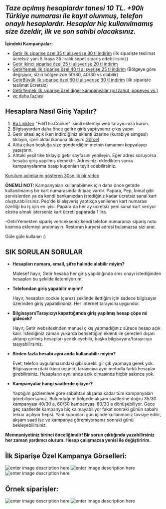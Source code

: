 ## ***Taze açılmış hesaplardır tanesi 10 TL. +90lı Türkiye numarası ile kayıt olunmuş, telefon onaylı hesaplardır. Hesaplar hiç kullanılmamış size özeldir, ilk ve son sahibi olacaksınız.***

  
**İçindeki Kampanyalar:**  

 - [Getir ilk siparişe özel 35 tl alışverişe 30 tl indirim](https://imgyukle.com/i/1SyuM) (ilk siparişte teslimat ücretsiz yani 5 liraya 35 liralık sepet sipariş edebilirsiniz)  
 - [Getir ikinci siparişe özel 25 tl alışverişe 20 tl indirim](https://imgyukle.com/i/1SCph)  
 - [GetirYemek ilk siparişe özel 40 tl alışverişe 25 tl indirim](https://imgyukle.com/i/UHiu8) (Bölgeye göre değişiyor, sizin bölgenizde 50/30, 40/30 vs olabilir)
 - [GetirBüyük ilk siparişe özel 60 tl alışverişe 30 tl indirim](https://imgyukle.com/i/1SCph) (ilk siparişte teslimat ücretsiz)
 - [GetirYemek ilk siparişe özel diğer kampanyalar (pizzahut, popeyes vs.)](https://imgyukle.com/i/1SOxI)  
 - [ve daha fazlası](https://imgyukle.com/i/1SG0R) 

 


**Hesaplara Nasıl Giriş Yapılır?** 
-
 1. [Bu Linkten](https://chrome.google.com/webstore/detail/editthiscookie/fngmhnnpilhplaeedifhccceomclgfbg?hl=tr) "EditThisCookie" isimli eklentiyi web tarayıcınıza kurun.  
 2.  Bilgisayardan daha önce getire giriş yaptıysanız çıkış yapın  
 3.  Getir sitesi açık iken indirdiğiniz eklenti üzerine (kurabiye simgesi) tıklayın, içeri aktar ikonuna tıklayın: [Görsel](https://imgyukle.com/i/1O8u0)  
 4.  Altta çıkan boşluğa size gönderdiğim metnin tamamını kopyalayıp yapıştırın.  
 5. Alttaki yeşil tike tıklayıp getir sayfasını yenileyin. Eğer adres soruyorsa hesaba giriş yapılmış demektir. Adresinizi ekledikten sonra kampanyalarıma basıp kuponları teyit edebilirsiniz.

[Kurulum adımlarını gösteren 30sn lik bir video](https://www.youtube.com/watch?v=y8RkBQxU1o8)


**ÖNEMLİ NOT:** Kampanyaları kullanabilmek için daha önce getirde kullanılmamış bir kart numarasında ihtiyaç vardır. Papara, Pep, İninal gibi servislerden ya da kendi bankanızdan istediğiniz kadar ücretsiz sanal kart oluşturabilirsiniz. Pep'de ki alışveriş yaptıkça yenilenen kart numarası özelliği bu iş için en iyisi. Papara da her ay ücretsiz yeni sanal kart veriyor ekstra almak isterseniz kart ücreti paparada 1 lira.

-GetirYemekten sipariş vericekseniz kendi telefon numaranızı sipariş notu kısmına eklemeyi unutmayın. Restoran kuryesi adresi bulamazsa sizi arar.
  
Güle güle kullanın :) 

**SIK SORULAN SORULAR**
 - 

- **Hesapları numara, email, şifre halinde alabilir miyim?**

	Malesef hayır, Getir hesaba her giriş yapıldığında sms onayı istediğinden hesapları bu şekilde iletemiyorum.
		
- **Telefondan giriş yapabilir miyim?**

	Hayır, hesapları cookie (çerez) şeklinde ilettiğim için sadece bilgisayar üzerinden giriş yapabilirsiniz. Her internet tarayıcısı uygundur.
	
- **Bilgisayarı/Tarayıcıyı kapattığımda giriş yapılmış hesap çöpe mi gidecek?**

	Hayır, Getir websitesinden manuel çıkış yapmadığınız sürece hesap açık kalır. İstediğiniz zaman yukarda behsettiğim eklenti ile çerezleri dışarı aktarıp girilmiş hesapları yedekleyebilir, başka bilgisayara/tarayıcıya taşıyabilirsiniz.
	
- **Birden fazla hesabı aynı anda kullanabilir miyim?**

	Evet, telefon uygulamasındaki gibi sürekli gir çık yapmaya gerek yok. Bilgisayarınızdaki ikinci üçüncü tarayıcıya aynı metodla farklı hesaplar girebilirsiniz. Hesapların aynı anda açık olmasında hiçbir sakınca yok.

- **Kampanyalar hangi saatlerde çıkıyor?**

	Yaptığım gözlemlere göre sabahtan akşama kadar tüm kampanyaları görebiliyorsunuz. Bulunduğum bölgede akşam saatlerine doğru 35/30 kampanyası 40/30 a, 60/30 kampanyası 80/30 a dönüşebiliyor. Gece geç saatlerde kampanya hiç kalmayabiliyor fakat sonraki günün sabahı tekrar açılıyor hepsi. Yani kuponları gün içinde kullanmanız tavsiye edilir, akşam saati ise ve kampanya göremiyorsanız sonraki günü bekleyebilirsiniz.
	
 **Memnuniyetiniz birinci önceliğimdir! Bir sorun çıktığında yazabilirsiniz her zaman yardımcı olurum. Hesap çalışmazsa yenisi ile değiştiririm.**
 

## İlk Siparişe Özel Kampanya Görselleri:

![enter image description here](https://imgyukle.com/f/2021/09/01/UHXaM.jpg)
![enter image description here](https://imgyukle.com/f/2021/08/27/1SOxI.jpg)![enter image description here](https://imgyukle.com/f/2021/08/27/1SG0R.jpg)


## Örnek siparişler:

![enter image description here](https://imgyukle.com/f/2021/08/27/1uP51.jpg)
![enter image description here](https://imgyukle.com/f/2021/08/27/1SA0A.jpg)

